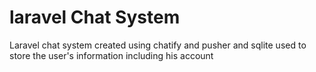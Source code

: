 # laravel Chat System
Laravel chat system created using chatify and pusher and sqlite used to store the user's information including his account
